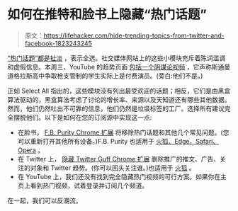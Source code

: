 # 如何在推特和脸书上隐藏“热门话题”

> 原文：<https://lifehacker.com/hide-trending-topics-from-twitter-and-facebook-1823243245>

[“热门话题”都是扯淡](http://nymag.com/selectall/2018/02/trending-on-social-media-is-worthless.html) ，表示全选。社交媒体网站上的这些小模块充斥着陈词滥调和虚假信息。本周三，YouTube 的趋势页面 [包括一个阴谋论视频](https://www.cnbc.com/2018/02/22/youtube-trending-algorithm-needs-reform.html) ，它声称斯通曼道格拉斯高中争取枪支管制的学生实际上是付费演员。(旁白:他们不是。)



正如 Select All 指出的，这些模块没有列出最受欢迎的话题；相反，它们是由黑盒算法驱动的，黑盒算法考虑了讨论的增长率、来源以及天知道还有哪些其他数据。然而，他们仍然吐出不可靠的信息，他们仍然是垃圾标签的工厂。选择所有建议完全摆脱他们。以下是如何在您的订阅源中实现这一点:

*   在脸书， [F.B. Purity Chrome 扩展](https://chrome.google.com/webstore/detail/fbfluffbustingpurity/nmkinhboiljjkhaknpaeaicmdjhagpep) 将移除热门话题和其他几个常见问题。(您可以重新打开其他所有设备。)F.B. Purity 也适用于 [火狐、Edge、Safari、Opera](https://www.fbpurity.com/install.htm) 。
*   在 Twitter 上， [隐藏 Twitter Guff Chrome 扩展](https://chrome.google.com/webstore/detail/hide-twitter-guff/ebjehgoicideedhhnfjhfaidlpdhofod?hl=en-GB) 删除推广的推文、广告、关注的对象和 Twitter 趋势。(你可以回头关注谁。)也适用于 [火狐](https://addons.mozilla.org/en-US/firefox/addon/hide-twitter-guff/) 。
*   在 YouTube 上，我们还没有找到完全隐藏热门视频的可行方案。如果你在主页上看到热门视频，试着登录并订阅几个频道。

在一起，我们可以反潮流。